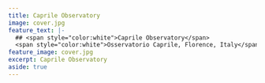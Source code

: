 ```yaml
---
title: Caprile Observatory
image: cover.jpg
feature_text: |-
  ## <span style="color:white">Caprile Observatory</span>
  <span style="color:white">Osservatorio Caprile, Florence, Italy</span>
feature_image: cover.jpg
excerpt: Caprile Observatory
aside: true
---
```


